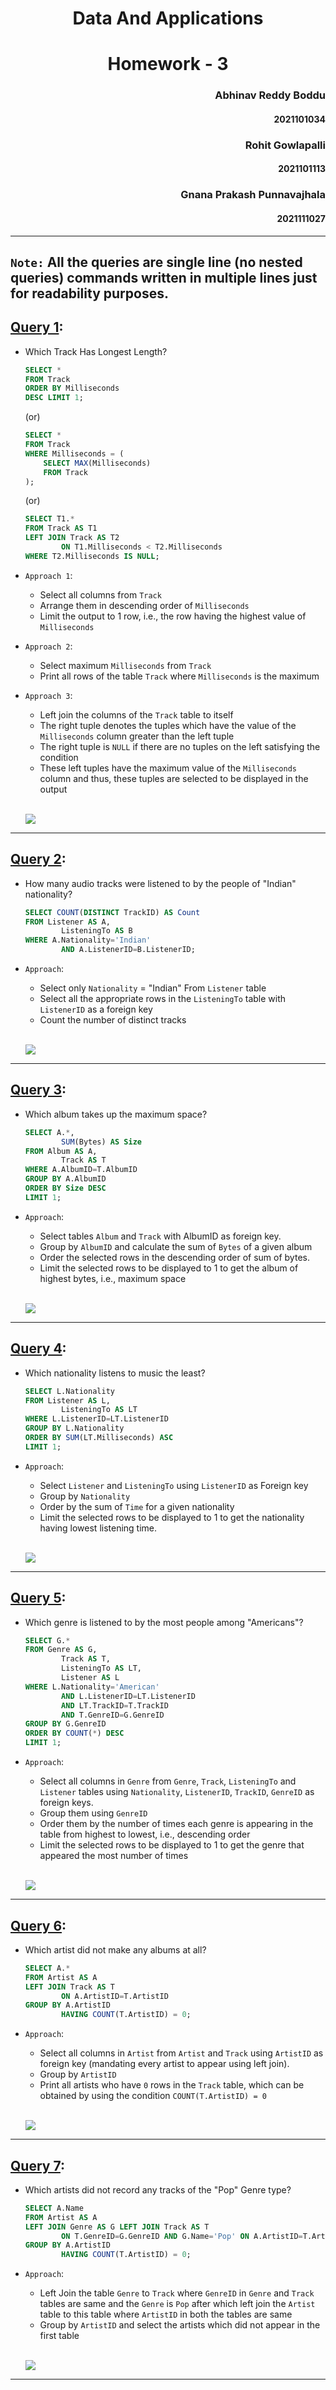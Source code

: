 # <center> Data And Applications
# <center> Homework - 3

### <div style="text-align: right"> Abhinav Reddy Boddu
#### <div style="text-align: right"> 2021101034
### <div style="text-align: right"> Rohit Gowlapalli
#### <div style="text-align: right"> 2021101113
### <div style="text-align: right"> Gnana Prakash Punnavajhala
#### <div style="text-align: right"> 2021111027

<hr>

## `Note:` All the queries are single line (no nested queries) commands written in multiple lines just for readability purposes.

## <ins>Query 1</ins>:

- Which Track Has Longest Length?

    ```sql
    SELECT *
    FROM Track
    ORDER BY Milliseconds
    DESC LIMIT 1;
    ```
    (or)
    ```sql
    SELECT *
    FROM Track
    WHERE Milliseconds = (
        SELECT MAX(Milliseconds)
        FROM Track
    );
    ```
    (or)
    ```sql
    SELECT T1.*
    FROM Track AS T1
    LEFT JOIN Track AS T2
			ON T1.Milliseconds < T2.Milliseconds
    WHERE T2.Milliseconds IS NULL;
    ```

- `Approach 1`:
    - Select all columns from `Track`
    - Arrange them in descending order of `Milliseconds`
    - Limit the output to 1 row, i.e., the row having the highest value of `Milliseconds`

- `Approach 2`:
    - Select maximum `Milliseconds` from `Track`
    - Print all rows of the table `Track` where `Milliseconds` is the maximum

- `Approach 3`:
    - Left join the columns of the `Track` table to itself
    - The right tuple denotes the tuples which have the value of the `Milliseconds` column greater than the left tuple
    - The right tuple is `NULL` if there are no tuples on the left satisfying the condition
    - These left tuples have the maximum value of the `Milliseconds` column and thus, these tuples are selected to be displayed in the output
    
    <br>

    <img src="Images/1.png"></img>

<hr>

## <ins>Query 2</ins>:

- How many audio tracks were listened to by the people of "Indian" nationality?
    ```sql
    SELECT COUNT(DISTINCT TrackID) AS Count
    FROM Listener AS A,
        	ListeningTo AS B
    WHERE A.Nationality='Indian'
        	AND A.ListenerID=B.ListenerID;
    ```

- `Approach`:
    - Select only `Nationality` = "Indian" From `Listener` table
    - Select all the appropriate rows in the `ListeningTo` table with `ListenerID` as a foreign key
    - Count the number of distinct tracks

    <br>

    <img src="Images/2.png"></img>

<hr>

## <ins>Query 3</ins>:

- Which album takes up the maximum space?
    ```sql
    SELECT A.*,
            SUM(Bytes) AS Size
    FROM Album AS A,
            Track AS T
    WHERE A.AlbumID=T.AlbumID
    GROUP BY A.AlbumID
    ORDER BY Size DESC
    LIMIT 1;
    ```

- `Approach`:
    - Select tables `Album` and `Track` with AlbumID as foreign key.
    - Group by `AlbumID` and calculate the sum of `Bytes` of a given album
    - Order the selected rows in the descending order of sum of bytes.
    - Limit the selected rows to be displayed to 1 to get the album of highest bytes, i.e., maximum space

    <br>

    <img src="Images/3.png"></img>

<hr>

## <ins>Query 4</ins>:

- Which nationality listens to music the least?
    ```sql
    SELECT L.Nationality
    FROM Listener AS L,
            ListeningTo AS LT
    WHERE L.ListenerID=LT.ListenerID
    GROUP BY L.Nationality
    ORDER BY SUM(LT.Milliseconds) ASC
    LIMIT 1;
    ```

- `Approach`:
    - Select `Listener` and `ListeningTo` using `ListenerID` as Foreign key
    - Group by `Nationality`
    - Order by the sum of `Time` for a given nationality
    - Limit the selected rows to be displayed to 1 to get the nationality having lowest listening time.

    <br>

    <img src="Images/4.png"></img>

<hr>

## <ins>Query 5</ins>:

- Which genre is listened to by the most people among "Americans"?
    ```sql
    SELECT G.*
    FROM Genre AS G,
            Track AS T,
            ListeningTo AS LT,
            Listener AS L
    WHERE L.Nationality='American'
            AND L.ListenerID=LT.ListenerID
            AND LT.TrackID=T.TrackID
            AND T.GenreID=G.GenreID
    GROUP BY G.GenreID
    ORDER BY COUNT(*) DESC
    LIMIT 1;
    ```

- `Approach`:
    - Select all columns in `Genre` from `Genre`, `Track`, `ListeningTo` and `Listener` tables using `Nationality`, `ListenerID`, `TrackID`, `GenreID` as foreign keys.
    - Group them using `GenreID` 
    - Order them by the number of times each genre is appearing in the table from highest to lowest, i.e., descending order
    - Limit the selected rows to be displayed to 1 to get the genre that appeared the most number of times

    <br>

    <img src="Images/5.png"></img>

<hr>

## <ins>Query 6</ins>:

- Which artist did not make any albums at all?
    ```sql
    SELECT A.*
    FROM Artist AS A
    LEFT JOIN Track AS T
            ON A.ArtistID=T.ArtistID
    GROUP BY A.ArtistID
            HAVING COUNT(T.ArtistID) = 0;
    ```

- `Approach`:
    - Select all columns in `Artist` from `Artist` and `Track` using `ArtistID` as foreign key (mandating every artist to appear using left join).
    - Group by `ArtistID`
    - Print all artists who have `0` rows in the `Track` table, which can be obtained by using the condition `COUNT(T.ArtistID) = 0`

    <br>

    <img src="Images/6.png"></img>

<hr>

## <ins>Query 7</ins>:

- Which artists did not record any tracks of the "Pop" Genre type?
    ```sql
    SELECT A.Name
    FROM Artist AS A
    LEFT JOIN Genre AS G LEFT JOIN Track AS T
            ON T.GenreID=G.GenreID AND G.Name='Pop' ON A.ArtistID=T.ArtistID
    GROUP BY A.ArtistID
            HAVING COUNT(T.ArtistID) = 0;
    ```

- `Approach`:
	- Left Join the table `Genre` to `Track` where `GenreID` in `Genre` and `Track` tables are same and the `Genre` is `Pop` after which left join the `Artist` table to this table where `ArtistID` in both the tables are same
	- Group by `ArtistID` and select the artists which did not appear in the first table 
    
    <br>

    <img src="Images/7.png"></img>

<hr>